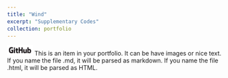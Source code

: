 ```yaml
---
title: "Wind"
excerpt: "Supplementary Codes"
collection: portfolio
---
```

[<img alt="alt_text" width="60px" src="/images/GitHub_Logo.png" />](https://github.com/geostatistech/multiple-advections)
This is an item in your portfolio. It can be have images or nice text. If you name the file .md, it will be parsed as markdown. If you name the file .html, it will be parsed as HTML. 
